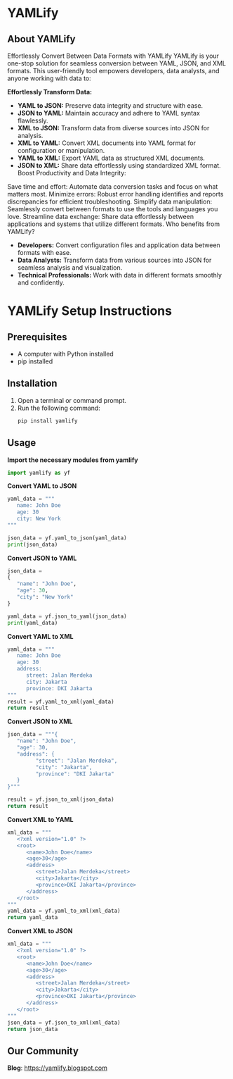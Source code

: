 # **YAMLify**

## About YAMLify

Effortlessly Convert Between Data Formats with YAMLify
YAMLify is your one-stop solution for seamless conversion between YAML, JSON, and XML formats. This user-friendly tool empowers developers, data analysts, and anyone working with data to:

**Effortlessly Transform Data:**

- **YAML to JSON:** Preserve data integrity and structure with ease.
- **JSON to YAML:** Maintain accuracy and adhere to YAML syntax flawlessly.
- **XML to JSON:** Transform data from diverse sources into JSON for analysis.
- **XML to YAML:** Convert XML documents into YAML format for configuration or manipulation.
- **YAML to XML:** Export YAML data as structured XML documents.
- **JSON to XML:** Share data effortlessly using standardized XML format.
  Boost Productivity and Data Integrity:

Save time and effort: Automate data conversion tasks and focus on what matters most.
Minimize errors: Robust error handling identifies and reports discrepancies for efficient troubleshooting.
Simplify data manipulation: Seamlessly convert between formats to use the tools and languages you love.
Streamline data exchange: Share data effortlessly between applications and systems that utilize different formats.
Who benefits from YAMLify?

- **Developers:** Convert configuration files and application data between formats with ease.
- **Data Analysts:** Transform data from various sources into JSON for seamless analysis and visualization.
- **Technical Professionals:** Work with data in different formats smoothly and confidently.

# YAMLify Setup Instructions

## Prerequisites

- A computer with Python installed
- pip installed

## Installation

1. Open a terminal or command prompt.
2. Run the following command:
   ```bash
   pip install yamlify
   ```

## Usage

**Import the necessary modules from yamlify**

```python
import yamlify as yf
```

**Convert YAML to JSON**

```python
yaml_data = """
   name: John Doe
   age: 30
   city: New York
"""

json_data = yf.yaml_to_json(yaml_data)
print(json_data)
```

**Convert JSON to YAML**

```python
json_data =
{
   "name": "John Doe",
   "age": 30,
   "city": "New York"
}

yaml_data = yf.json_to_yaml(json_data)
print(yaml_data)
```

**Convert YAML to XML**

```python
yaml_data = """
   name: John Doe
   age: 30
   address:
      street: Jalan Merdeka
      city: Jakarta
      province: DKI Jakarta
"""
result = yf.yaml_to_xml(yaml_data)
return result
```

**Convert JSON to XML**

```python
json_data = """{
   "name": "John Doe",
   "age": 30,
   "address": {
         "street": "Jalan Merdeka",
         "city": "Jakarta",
         "province": "DKI Jakarta"
   }
}"""

result = yf.json_to_xml(json_data)
return result
```

**Convert XML to YAML**

```python
xml_data = """
   <?xml version="1.0" ?>
   <root>
      <name>John Doe</name>
      <age>30</age>
      <address>
         <street>Jalan Merdeka</street>
         <city>Jakarta</city>
         <province>DKI Jakarta</province>
      </address>
   </root>
"""
yaml_data = yf.yaml_to_xml(xml_data)
return yaml_data
```

**Convert XML to JSON**

```python
xml_data = """
   <?xml version="1.0" ?>
   <root>
      <name>John Doe</name>
      <age>30</age>
      <address>
         <street>Jalan Merdeka</street>
         <city>Jakarta</city>
         <province>DKI Jakarta</province>
      </address>
   </root>
"""
json_data = yf.json_to_xml(xml_data)
return json_data
```

## Our Community

**Blog**: <a href="https://yamlify.blogspot.com/">https://yamlify.blogspot.com</a>
